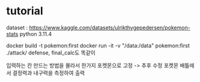 # tutorial
dataset : https://www.kaggle.com/datasets/ulrikthygepedersen/pokemon-stats
python 3.11.4

docker build -t pokemon:first
docker run -it -v "/data:/data" pokemon:first ./attack/
defense, final_calc도 똑같이

입력하는 칸 만드는 방법을 몰라서 한가지 포켓몬으로 고정 -> 추후 수정
포켓몬 배틀에서 결정력과 내구력을 측정하여 출력
